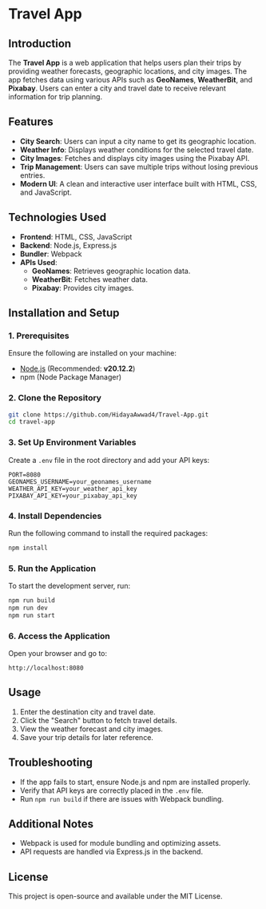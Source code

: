 # Travel App

## Introduction
The **Travel App** is a web application that helps users plan their trips by providing weather forecasts, geographic locations, and city images. The app fetches data using various APIs such as **GeoNames**, **WeatherBit**, and **Pixabay**. Users can enter a city and travel date to receive relevant information for trip planning.

## Features
- **City Search**: Users can input a city name to get its geographic location.
- **Weather Info**: Displays weather conditions for the selected travel date.
- **City Images**: Fetches and displays city images using the Pixabay API.
- **Trip Management**: Users can save multiple trips without losing previous entries.
- **Modern UI**: A clean and interactive user interface built with HTML, CSS, and JavaScript.

## Technologies Used
- **Frontend**: HTML, CSS, JavaScript
- **Backend**: Node.js, Express.js
- **Bundler**: Webpack
- **APIs Used**:
  - **GeoNames**: Retrieves geographic location data.
  - **WeatherBit**: Fetches weather data.
  - **Pixabay**: Provides city images.

## Installation and Setup
### 1. Prerequisites
Ensure the following are installed on your machine:
- [Node.js](https://nodejs.org/) (Recommended: **v20.12.2**)
- npm (Node Package Manager)

### 2. Clone the Repository
```bash
git clone https://github.com/HidayaAwwad4/Travel-App.git
cd travel-app
```

### 3. Set Up Environment Variables
Create a `.env` file in the root directory and add your API keys:
```env
PORT=8080
GEONAMES_USERNAME=your_geonames_username
WEATHER_API_KEY=your_weather_api_key
PIXABAY_API_KEY=your_pixabay_api_key
```

### 4. Install Dependencies
Run the following command to install the required packages:
```bash
npm install
```

### 5. Run the Application
To start the development server, run:
```bash
npm run build
npm run dev
npm run start
```

### 6. Access the Application
Open your browser and go to:
```
http://localhost:8080
```

## Usage
1. Enter the destination city and travel date.
2. Click the "Search" button to fetch travel details.
3. View the weather forecast and city images.
4. Save your trip details for later reference.

## Troubleshooting
- If the app fails to start, ensure Node.js and npm are installed properly.
- Verify that API keys are correctly placed in the `.env` file.
- Run `npm run build` if there are issues with Webpack bundling.

## Additional Notes
- Webpack is used for module bundling and optimizing assets.
- API requests are handled via Express.js in the backend.

## License
This project is open-source and available under the MIT License.